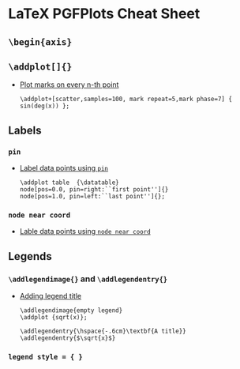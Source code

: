 # LaTeX PGFPlots Cheat Sheet

## `\begin{axis}`

## `\addplot[]{}`
- [Plot marks on every n-th point](http://tex.stackexchange.com/a/239707/23098)

  ```
  \addplot+[scatter,samples=100, mark repeat=5,mark phase=7] { sin(deg(x)) };
  ```

## Labels

### `pin`
- [Label data points using `pin`](http://tex.stackexchange.com/a/191398/23098)
  ```
  \addplot table  {\datatable}
  node[pos=0.0, pin=right:``first point'']{} 
  node[pos=1.0, pin=left:``last point'']{};
  ```

### `node near coord`
- [Lable data points using `node near coord`](http://tex.stackexchange.com/a/191439/23098)

## Legends

### `\addlegendimage{}` and `\addlegendentry{}`
- [Adding legend title](http://tex.stackexchange.com/a/2332/23098)

  ```
  \addlegendimage{empty legend}
  \addplot {sqrt(x)}; 

  \addlegendentry{\hspace{-.6cm}\textbf{A title}}
  \addlegendentry{$\sqrt{x}$}
  ```
  
### `legend style = { }`
